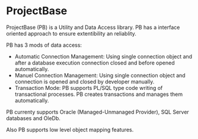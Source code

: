 # ProjectBase

ProjectBase (PB) is a Utility and Data Access library. PB has a interface oriented approach to ensure extentibility an reliablity. 

PB has 3 mods of data access: 

* Automatic Connection Management: Using single connection object and after a database execution connection closed and before opened automatically.
* Manuel Connection Management: Using single connection object and connection is opened and closed by developer manually.
* Transaction Mode: PB supports PL/SQL type code writing of transactional processes. PB creates transactions and manages them automatically.

PB currenty supports Oracle (Managed-Unmanaged Provider), SQL Server databases and OleDb. 

Also PB supports low level object mapping features.


